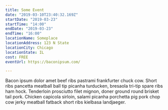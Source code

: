 ```yaml
---
title: Some Event
date: "2019-03-10T23:40:32.169Z"
startDate: "2019-03-23"
startTime: "14:00"
endDate: "2019-03-23"
endTime: "16:00"
locationName: Someplace
locationAddress: 123 N State
locationCity: Chicago
locationState: IL
cost: FREE
eventUrl: https://baconipsum.com/

---
```


Bacon ipsum dolor amet beef ribs pastrami frankfurter chuck cow. Short ribs pancetta meatball ball tip picanha turducken, bresaola tri-tip spare ribs ham hock. Tenderloin prosciutto filet mignon, doner ground round brisket tail pork. Chicken capicola sirloin, salami picanha porchetta pig pork chop cow jerky meatball fatback short ribs kielbasa landjaeger.
